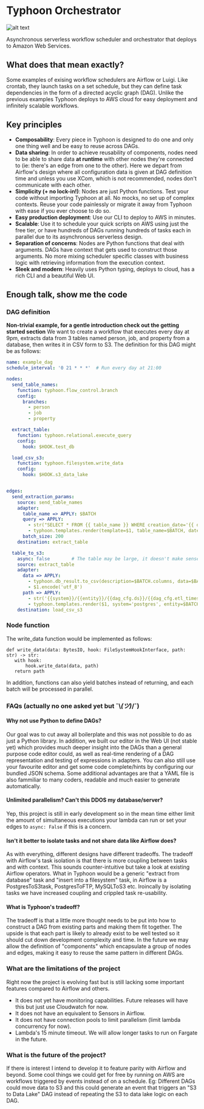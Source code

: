 # Typhoon Orchestrator

![alt text](https://cdn.pixabay.com/photo/2015/07/27/19/49/beach-863346_1280.jpg)


Asynchronous serverless workflow scheduler and orchestrator that deploys to Amazon Web Services.

## What does that mean exactly?

Some examples of exising workflow schedulers are Airflow or Luigi. Like crontab, they launch tasks on a set schedule, but they can define task dependencies in the form of a directed acyclic graph (DAG). Unlike the previous examples Typhoon deploys to AWS cloud for easy deployment and infinitely scalable workflows.

## Key principles

- **Composability**: Every piece in Typhoon is designed to do one and only one thing well and be easy to reuse across DAGs.
- **Data sharing**: In order to achieve reusability of components, nodes need to be able to share data **at runtime** with other nodes they're connected to (ie: there's an edge from one to the other). Here we depart from Airflow's design where all configuration data is given at DAG definition time and unless you use XCom, which is not recommended, nodes don't communicate with each other.
- **Simplicity (+ no lock-in!)**: Nodes are just Python functions. Test your code without importing Typhoon at all. No mocks, no set up of complex contexts. Reuse your code painlessly or migrate it away from Typhoon with ease if you ever choose to do so.
- **Easy production deployment**: Use our CLI to deploy to AWS in minutes.
- **Scalable**: Use it to schedule your quick scripts on AWS using just the free tier, or have hundreds of DAGs running hundreds of tasks each in parallel due to its asynchronous serverless design.
- **Separation of concerns**: Nodes are Python functions that deal with arguments. DAGs have context that gets used to construct those arguments. No more mixing scheduler specific classes with business logic with retrieving information from the execution context.
- **Sleek and modern**: Heavily uses Python typing, deploys to cloud, has a rich CLI and a beautiful Web UI.

## Enough talk, show me the code

### DAG definition
**Non-trivial example, for a gentle introduction check out the getting started section**
We want to create a workflow that executes every day at 9pm, extracts data from 3 tables named person, job, and property from a database, then writes it in CSV form to S3. The definition for this DAG might be as follows:

```yaml
name: example_dag
schedule_interval: '0 21 * * *'  # Run every day at 21:00

nodes:
  send_table_names:
    function: typhoon.flow_control.branch
    config:
      branches:
        - person
        - job
        - property

  extract_table:
    function: typhoon.relational.execute_query
    config:
      hook: $HOOK.test_db

  load_csv_s3:
    function: typhoon.filesystem.write_data
    config:
      hook: $HOOK.s3_data_lake


edges:
  send_extraction_params:
    source: send_table_names
    adapter:
      table_name => APPLY: $BATCH
      query => APPLY:
        - str("SELECT * FROM {{ table_name }} WHERE creation_date='{{ date_string }}'")
        - typhoon.templates.render(template=$1, table_name=$BATCH, date_string=$dag_context.ds)
      batch_size: 200
    destination: extract_table

  table_to_s3:
    async: false        # The table may be large, it doesn't make sense to serialize each batch and send asynchronously
    source: extract_table
    adapter:
      data => APPLY:
        - typhoon.db_result.to_csv(description=$BATCH.columns, data=$BATCH.batch)
        - $1.encode('utf_8')
      path => APPLY:
        - str('{{system}}/{{entity}}/{{dag_cfg.ds}}/{{dag_cfg.etl_timestamp}}_{{part}}.{{ext}}')
        - typhoon.templates.render($1, system='postgres', entity=$BATCH.table_name, dag_cfg=$dag_context, part=$BATCH_NUM, ext='csv')
    destination: load_csv_s3
```

### Node function

The write_data function would be implemented as follows:
```
def write_data(data: BytesIO, hook: FileSystemHookInterface, path: str) -> str:
   with hook:
       hook.write_data(data, path)
   return path
```
In addition, functions can also yield batches instead of returning, and each batch will be processed in parallel.

### FAQs (actually no one asked yet but ¯\\_(ツ)_/¯)
#### Why not use Python to define DAGs?

Our goal was to cut away all boilerplate and this was not possible to do as just a Python library. In addition, we built our editor in the Web UI (not stable yet) which provides much deeper insight into the DAGs than a general purpose code editor could, as well as real-time rendering of a DAG representation and testing of expressions in adapters. You can also still use your favourite editor and get some code complete/hints by configuring our bundled JSON schema. Some additional advantages are that a YAML file is also fammiliar to many coders, readable and much easier to generate automatically.

#### Unlimited parallelism? Can't this DDOS my database/server?

Yep, this project is still in early development so in the mean time either limit the amount of simultaneous executions your lambda can run or set your edges to `async: False` if this is a concern.

#### Isn't it better to isolate tasks and not share data like Airflow does?

As with everything, different designs have different tradeoffs. The tradeoff with Airflow's task isolation is that there is more coupling between tasks and with context. This sounds counter-intuitive but take a look at existing Airflow operators. What in Typhoon would be a generic "extract from database" task and "insert into a filesystem" task, in Airflow is a PostgresToS3task, PostgresToFTP, MySQLToS3 etc. Iroincally by isolating tasks we have increased coupling and crippled task re-usability.

#### What is Typhoon's tradeoff?

The tradeoff is that a little more thought needs to be put into how to construct a DAG from existing parts and making them fit together. The upside is that each part is likely to already exist to be well tested so it should cut down development complexity and time. In the future we may allow the definition of "components" which encapsulate a group of nodes and edges, making it easy to reuse the same pattern in different DAGs.

### What are the limitations of the project

Right now the project is evolving fast but is still lacking some important features compared to Airflow and others.
- It does not yet have monitoring capabilities. Future releases will have this but just use Cloudwatch for now.
- It does not have an equivalent to Sensors in Airflow.
- It does not have connection pools to limit parallelism (limit lambda concurrency for now).
- Lambda's 15 minute timeout. We will allow longer tasks to run on Fargate in the future.

### What is the future of the project?

If there is interest I intend to develop it to feature parity with Airflow and beyond. Some cool things we could get for free by running on AWS are workflows triggered by events instead of on a schedule. Eg: Different DAGs could move data to S3 and this could generate an event that triggers an "S3 to Data Lake" DAG instead of repeating the S3 to data lake logic on each DAG.
